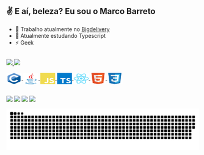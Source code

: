 ## ✌ E aí, beleza? Eu sou o Marco Barreto

- 🔭 Trabalho atualmente no [Bigdelivery](https://github.com/bigdelivery)
- 📖 Atualmente estudando Typescript
- ⚡ Geek
##
 <div>
  <a href="https://github.com/marcosouzabarreto">
  <img height="180em" src="https://github-readme-stats.vercel.app/api?username=marcosouzabarreto&show_icons=true&theme=vue-dark&include_all_commits=true&count_private=true"/>
  <img height="180em" src="https://github-readme-stats.vercel.app/api/top-langs/?username=marcosouzabarreto&layout=compact&langs_count=7&theme=vue-dark"/>
</div>
<div style="display: inline_block"><br>
  <img align="center" alt="Marco-C" height="30" width="40" src="https://raw.githubusercontent.com/devicons/devicon/master/icons/c/c-original.svg">
  <img align="center" alt="Marco-Java" height="30" width="40" src="https://raw.githubusercontent.com/devicons/devicon/master/icons/java/java-original.svg">
  <img align="center" alt="Marco-Js" height="30" width="40" src="https://raw.githubusercontent.com/devicons/devicon/master/icons/javascript/javascript-plain.svg">
  <img align="center" alt="Marco-Ts" height="30" width="40" src="https://raw.githubusercontent.com/devicons/devicon/master/icons/typescript/typescript-plain.svg">
  <img align="center" alt="Marco-React" height="30" width="40" src="https://raw.githubusercontent.com/devicons/devicon/master/icons/react/react-original.svg">
  <img align="center" alt="Marco-HTML" height="30" width="40" src="https://raw.githubusercontent.com/devicons/devicon/master/icons/html5/html5-original.svg">
  <img align="center" alt="Marco-CSS" height="30" width="40" src="https://raw.githubusercontent.com/devicons/devicon/master/icons/css3/css3-original.svg">
</div>
  
  ##
 
<div> 
  <a href="https://instagram.com/marco__barreto" target="_blank"><img src="https://img.shields.io/badge/-Instagram-%23E4405F?style=for-the-badge&logo=instagram&logoColor=white" target="_blank"></a>
 <a href="https://discordapp.com/users/283708967878787072" target="_blank"><img src="https://img.shields.io/badge/Discord-7289DA?style=for-the-badge&logo=discord&logoColor=white" target="_blank"></a> 
  <a href = "mailto:marcosouzabarreto@gmail.com"><img src="https://img.shields.io/badge/-Gmail-%23333?style=for-the-badge&logo=gmail&logoColor=white" target="_blank"></a>
  <a href="https://www.linkedin.com/in/marco-barreto-171551213/" target="_blank"><img src="https://img.shields.io/badge/-LinkedIn-%230077B5?style=for-the-badge&logo=linkedin&logoColor=white" target="_blank"></a> 
 
  ![Snake animation](https://github.com/marcosouzabarreto/marcosouzabarreto/blob/output/github-contribution-grid-snake.svg)
 
</div>
